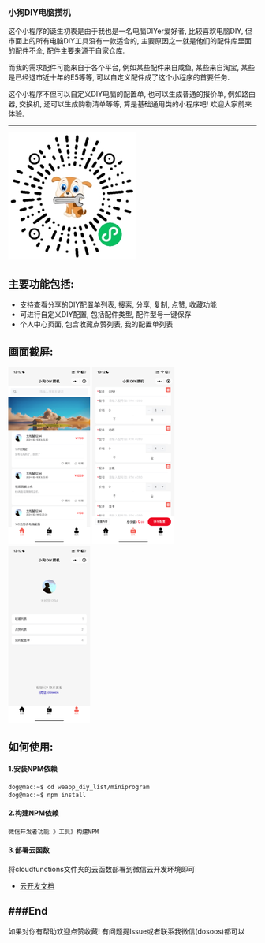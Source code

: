 ### 小狗DIY电脑攒机

这个小程序的诞生初衷是由于我也是一名电脑DIYer爱好者, 比较喜欢电脑DIY, 但市面上的所有电脑DIY工具没有一款适合的, 主要原因之一就是他们的配件库里面的配件不全, 配件主要来源于自家仓库.

而我的需求配件可能来自于各个平台, 例如某些配件来自咸鱼, 某些来自淘宝, 某些是已经退市近十年的E5等等, 可以自定义配件成了这个小程序的首要任务.

这个小程序不但可以自定义DIY电脑的配置单, 也可以生成普通的报价单, 例如路由器, 交换机, 还可以生成购物清单等等, 算是基础通用类的小程序吧! 欢迎大家前来体验.

---
![小狗DIY电脑攒机小程序](https://github.com/dosoos/weapp_diy_list/blob/main/images/gh_9e9d5ce6c966_258.jpg?raw=true)

## 主要功能包括:
- 支持查看分享的DIY配置单列表, 搜索, 分享, 复制, 点赞, 收藏功能
- 可进行自定义DIY配置, 包括配件类型, 配件型号一键保存
- 个人中心页面, 包含收藏点赞列表, 我的配置单列表

## 画面截屏:
<p align="left">
      <img src="https://github.com/dosoos/weapp_diy_list/blob/main/images/IMG_5224.PNG?raw=true" width="33%">
      <img src="https://github.com/dosoos/weapp_diy_list/blob/main/images/IMG_5225.PNG?raw=true" width="33%">
      <img src="https://github.com/dosoos/weapp_diy_list/blob/main/images/IMG_5226.PNG?raw=true" width="33%">
</p>

## 如何使用:

#### 1.安装NPM依赖
```console
dog@mac:~$ cd weapp_diy_list/miniprogram
dog@mac:~$ npm install
```

#### 2.构建NPM依赖
```console
微信开发者功能 》工具》构建NPM
```

#### 3.部署云函数
将cloudfunctions文件夹的云函数部署到微信云开发环境即可
- [云开发文档](https://developers.weixin.qq.com/miniprogram/dev/wxcloud/basis/getting-started.html)

###End
---
如果对你有帮助欢迎点赞收藏! 有问题提Issue或者联系我微信(dosoos)都可以

